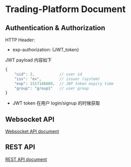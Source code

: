 # Trading-Platform Document

## **Authentication & Authorization**

HTTP Header:

- exp-authorization: {JWT_token}
	
JWT payload 内容如下
	
```javascript
{
	"uid": 2,			// user id
	"iss": "ex",		// issuer (system)
	"exp": 1517148660,	// JWT token expiry time
	"group": "group1"	// user group
}
```
	
- JWT token 在用户 login/signup 的时候获取


## Websocket API
[Websocket API document](websocket-api.doc)

## REST API

[REST API document](rest-api.doc)